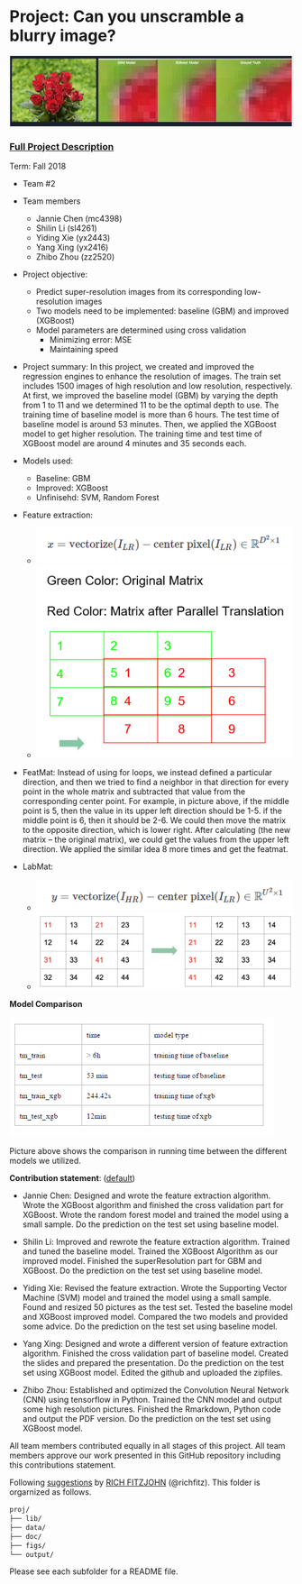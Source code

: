 # Project: Can you unscramble a blurry image? 
![image](figs/Comparison4Pic.png)

### [Full Project Description](doc/project3_desc.md)

Term: Fall 2018

+ Team #2
+ Team members
	+ Jannie Chen (mc4398)
	+ Shilin Li   (sl4261)
	+ Yiding Xie  (yx2443)
	+ Yang Xing   (yx2416)
	+ Zhibo Zhou  (zz2520)

+ Project objective:
	+ Predict super-resolution images from its corresponding low-resolution images
	+ Two models need to be implemented: baseline (GBM) and improved (XGBoost)
	+ Model parameters are determined using cross validation
		+ Minimizing error: MSE
		+ Maintaining speed

+ Project summary: In this project, we created and improved the regression engines to enhance the resolution of images. The train set includes 1500 images of high resolution and low resolution, respectively. At first, we improved the baseline model (GBM) by varying the depth from 1 to 11 and we determined 11 to be the optimal depth to use. The training time of baseline model is more than 6 hours. The test time of baseline model is around 53 minutes. Then, we applied the XGBoost model to get higher resolution. The training time and test time of XGBoost model are around 4 minutes and 35 seconds each. 

+ Models used:
	+ Baseline: GBM
	+ Improved: XGBoost
	+ Unfinisehd: SVM, Random Forest

+ Feature extraction:
	+ ![image](figs/featmat_calc.png)
	+ ![image](figs/Feature%20Extraction.png)
+ FeatMat: Instead of using for loops, we instead defined a particular direction, and then we tried to find a neighbor in that direction for every point in the whole matrix and subtracted that value from the corresponding center point. For example, in picture above, if the middle point is 5, then the value in its upper left direction should be 1-5. if the middle point is 6, then it should be 2-6.  We could then move the matrix to the opposite direction, which is lower right. After calculating (the new matrix – the original matrix), we could get the values from the upper left direction. We applied the similar idea 8 more times and get the featmat.

+ LabMat: 
	+ ![image](figs/labmat_calc.png)
	+ ![image](figs/Feature%20Extraction2.png)


**Model Comparison**

![image](figs/Comparison_Complete.png)

Picture above shows the comparison in running time between the different models we utilized. 
	
**Contribution statement**: ([default](doc/a_note_on_contributions.md)) 

+ Jannie Chen: Designed and wrote the feature extraction algorithm. Wrote the XGBoost algorithm and finished the cross validation part for XGBoost. Wrote the random forest model and trained the model using a small sample. Do the prediction on the test set using baseline model. 

+ Shilin Li: Improved and  rewrote the feature extraction algorithm.  Trained and tuned the baseline model. Trained the XGBoost Algorithm as our improved model. Finished the superResolution part for GBM and XGBoost. Do the prediction on the test set using baseline model. 

+ Yiding Xie: Revised the feature extraction. Wrote the Supporting Vector Machine (SVM) model and trained the model using a small sample. Found and resized 50 pictures as the test set. Tested the baseline model and XGBoost improved model. Compared the two models and provided some advice. Do the prediction on the test set using baseline model.  

+ Yang Xing: Designed and wrote a different version of feature extraction algorithm. Finished the cross validation part of baseline model. Created the slides and prepared the presentation. Do the prediction on the test set using XGBoost model. Edited the github and uploaded the zipfiles.

+ Zhibo Zhou: Established and optimized the Convolution Neural Network (CNN) using tensorflow in Python. Trained the CNN model and output some high resolution pictures. Finished the Rmarkdown, Python code and output the PDF version. Do the prediction on the test set using XGBoost model. 

All team members contributed equally in all stages of this project. All team members approve our work presented in this GitHub repository including this contributions statement. 

Following [suggestions](http://nicercode.github.io/blog/2013-04-05-projects/) by [RICH FITZJOHN](http://nicercode.github.io/about/#Team) (@richfitz). This folder is orgarnized as follows.

```
proj/
├── lib/
├── data/
├── doc/
├── figs/
└── output/
```

Please see each subfolder for a README file.
